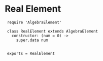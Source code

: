 Real Element
============

     require 'AlgebraElement'

     class RealElement extends AlgebraElement
       constructor: (num = 0) ->
         super.data num

       
     exports = RealElement

